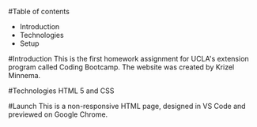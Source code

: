 #Table of contents
* Introduction
* Technologies
* Setup

#Introduction
This is the first homework assignment for UCLA's extension program called Coding Bootcamp. The website was created by Krizel Minnema.

#Technologies
HTML 5 and CSS

#Launch
This is a non-responsive HTML page, designed in VS Code and previewed on Google Chrome.

